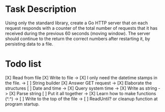 # Task Description

Using only the standard library, create a Go HTTP server that on each request responds with a counter of the total number of requests that it has received during the previous 60 seconds (moving window). The server should continue to the return the correct numbers after restarting it, by persisting data to a file.

# Todo list
[X] Read from file
[X] Write to file
-> [X] I only need the datetime stamps in the file.
-> [ ] String builder
[X] Answer GET request
-> [X] Elaborate the structures
[ ] Date and time
-> [X] Query system time
-> [X] Write as string
-> [X] Parse string
[ ] Put it all together
-> [X] Learn how to make functions (^.^)
-> [ ] Write to the top of the file
-> [ ] ReadUntil? or cleanup function at program startup.

